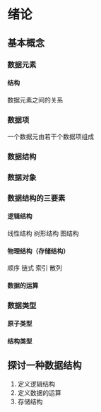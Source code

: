 # 绪论
## 基本概念
### 数据元素
#### 结构
数据元素之间的关系
### 数据项
一个数据元由若干个数据项组成
### 数据结构
### 数据对象
### 数据结构的三要素
#### 逻辑结构
线性结构 树形结构 图结构
#### 物理结构（存储结构）
顺序 链式 索引 散列
#### 数据的运算
### 数据类型
#### 原子类型
#### 结构类型

## 探讨一种数据结构
1. 定义逻辑结构
2. 定义数据的运算
3. 存储结构
